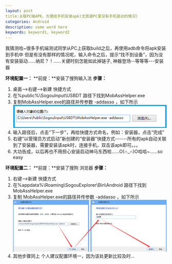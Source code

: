 ```yaml
---
layout: post
title:关联PC端APK，方便给手机安装apk(尤其是PC里没有手机驱动的情况)
categories: Android
description: some word here
keywords: keyword1, keyword2
---
```

我猜测哈~很多手机端测试同学从PC上获取build之后，再使用adb命令将apk安装到手机中
但是有没有那样的情况呢，输入命令之后，提示“找不到设备”，因为没有安装驱动……纳尼？！……关键时刻怎能如此掉链子, 神器登场--等等等---安装器

**环境配置一：**
**前提：**安装了搜狗输入法
**步骤：**
1. 桌面-->右键-->新建 快捷方式
2. 在%public%\SogouInput\USBDT    路径下找到MobAssHelper.exe
3. 复制MobAssHelper.exe的路径并传参数 -addasso  ，如下所示
    ![2015-5-29-1](/images/2015-5-29-1.png)
4. 输入路径后，点击“下一步”，再给快捷方式命名，例如：安装器，点击“完成”
5. 右键“以管理员方式启动”新创建的“安装器”快捷方式------所有的apk自动关联到了安装器，需要安装该apk时，连接手机，双击该apk即可。。。
6. 大功告成，以后再也不用担心安装启动神马东西啦……O(∩_∩)O哈哈~……so easy
      

**环境配置二：**
**前提：**安装了搜狗 浏览器
**步骤：**
1. 右键-->新建 快捷方式
2. 在%appdata%\Roaming\SogouExplorer\Bin\Android 路径下找到MobAssHelper.exe
3. 复制 MobAssHelper.exe的路径并传参数 -addasso  ，如下所示
         ![2015-5-29-2](/images/2015-5-29-2.png)        
4. 其他步骤同上
个人建议配置环境一，因为该处更新比较及时…



  
